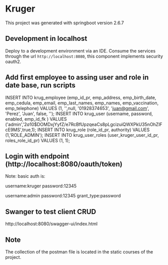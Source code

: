 # Kruger

This project was generated with springboot version 2.6.7

## Development in localhost

Deploy to a development environment via an IDE. Consume the services through the url `http://localhost:8080`,
this component implements security oauth2.


## Add first employee to assing user and role in date base, run scripts

INSERT INTO krug_employee (emp_id_pr, emp_address, emp_birth_date, emp_cedula, emp_email, emp_last_names, emp_names, emp_vaccination, emp_telephone) VALUES (1, '',null, '01928374653', 'juan@gmail.com', 'Perez', 'Juan', false, '');
INSERT INTO krug_user (username, password, enabled, emp_id_fk ) VALUES ('admin','$2a$10$DOMDxjYyfZ/e7RcBfUpzqeaCs8pLgcizuiQWXPkU35nOhZlFcE9MS',true,1);
INSERT INTO krug_role (role_id_pr, authority) VALUES (1,'ROLE_ADMIN');
INSERT INTO krug_user_roles (user_kruger_user_id_pr, roles_role_id_pr) VALUES (1, 1);


## Login with endpoint (http://localhost:8080/oauth/token)

Note: basic auth is:

username:kruger
password:12345

username:admin
password:12345
grant_type:password

## Swanger to test client CRUD
http://localhost:8080/swagger-ui/index.html

## Note 
The collection of the postman file is located in the static courses of the project.